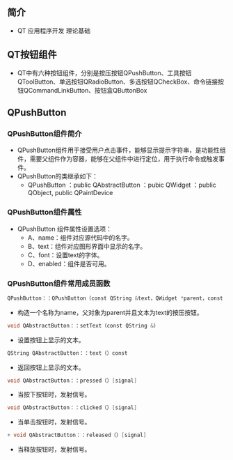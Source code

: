 ## 简介

+ QT 应用程序开发 理论基础

## QT按钮组件

+ QT中有六种按钮组件，分别是按压按钮QPushButton、工具按钮QToolButton、单选按钮QRadioButton、多选按钮QCheckBox、命令链接按钮QCommandLinkButton、按钮盒QButtonBox

## QPushButton

### QPushButton组件简介

+ QPushButton组件用于接受用户点击事件，能够显示提示字符串，是功能性组件，需要父组件作为容器，能够在父组件中进行定位，用于执行命令或触发事件。
+ QPushButton的类继承如下：
  + QPushButton ：public QAbstractButton ：pubic QWidget ：public QObject, public QPaintDevice

### QPushButton组件属性

+ QPushButton 组件属性设置选项：
  + A、name：组件对应源代码中的名字。
  + B、text：组件对应图形界面中显示的名字。
  + C、font：设置text的字体。
  + D、enabled：组件是否可用。

### QPushButton组件常用成员函数

```cpp
QPushButton：：QPushButton（const QString &text，QWidget *parent，const char *name = 0);
```
+ 构造一个名称为name，父对象为parent并且文本为text的按压按钮。

```cpp
void QAbstractButton：：setText（const QString &）
```
+ 设置按钮上显示的文本。

```cpp
QString QAbstractButton：：text（）const
```
+ 返回按钮上显示的文本。

```cpp
void QAbstractButton：：pressed（）[signal]
```
+ 当按下按钮时，发射信号。

```cpp
void QAbstractButton：：clicked（）[signal]
```
+ 当单击按钮时，发射信号。

```cpp
+ void QAbstractButton：：released（）[signal]
```
+ 当释放按钮时，发射信号。